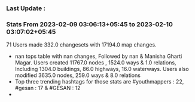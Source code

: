 ### Last Update :

### Stats From 2023-02-09 03:06:13+05:45 to 2023-02-10 03:07:02+05:45

71 Users made 332.0 changesets with 17194.0 map changes.
- nan tops table with nan changes, Followed by nan & Manisha Gharti Magar. Users created 11767.0 nodes , 1524.0 ways & 1.0 relations, Including 1304.0 buildings, 86.0 highways, 16.0 waterways. Users also modified 3635.0 nodes, 259.0 ways & 8.0 relations
- Top three trending hashtags for those stats are #youthmappers : 22, #gesan : 17 & #GESAN : 12
- 
